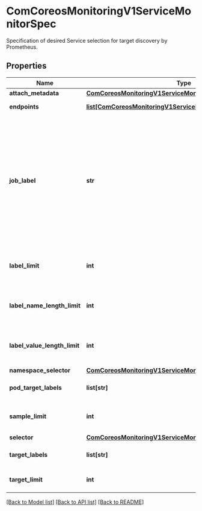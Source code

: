 # ComCoreosMonitoringV1ServiceMonitorSpec

Specification of desired Service selection for target discovery by Prometheus.
## Properties
Name | Type | Description | Notes
------------ | ------------- | ------------- | -------------
**attach_metadata** | [**ComCoreosMonitoringV1ServiceMonitorSpecAttachMetadata**](ComCoreosMonitoringV1ServiceMonitorSpecAttachMetadata.md) |  | [optional] 
**endpoints** | [**list[ComCoreosMonitoringV1ServiceMonitorSpecEndpoints]**](ComCoreosMonitoringV1ServiceMonitorSpecEndpoints.md) | A list of endpoints allowed as part of this ServiceMonitor. | 
**job_label** | **str** | JobLabel selects the label from the associated Kubernetes service which will be used as the &#x60;job&#x60; label for all metrics.   For example: If in &#x60;ServiceMonitor.spec.jobLabel: foo&#x60; and in &#x60;Service.metadata.labels.foo: bar&#x60;, then the &#x60;job&#x3D;\&quot;bar\&quot;&#x60; label is added to all metrics.   If the value of this field is empty or if the label doesn&#39;t exist for the given Service, the &#x60;job&#x60; label of the metrics defaults to the name of the Kubernetes Service. | [optional] 
**label_limit** | **int** | Per-scrape limit on number of labels that will be accepted for a sample. Only valid in Prometheus versions 2.27.0 and newer. | [optional] 
**label_name_length_limit** | **int** | Per-scrape limit on length of labels name that will be accepted for a sample. Only valid in Prometheus versions 2.27.0 and newer. | [optional] 
**label_value_length_limit** | **int** | Per-scrape limit on length of labels value that will be accepted for a sample. Only valid in Prometheus versions 2.27.0 and newer. | [optional] 
**namespace_selector** | [**ComCoreosMonitoringV1ServiceMonitorSpecNamespaceSelector**](ComCoreosMonitoringV1ServiceMonitorSpecNamespaceSelector.md) |  | [optional] 
**pod_target_labels** | **list[str]** | PodTargetLabels transfers labels on the Kubernetes &#x60;Pod&#x60; onto the created metrics. | [optional] 
**sample_limit** | **int** | SampleLimit defines per-scrape limit on number of scraped samples that will be accepted. | [optional] 
**selector** | [**ComCoreosMonitoringV1ServiceMonitorSpecSelector**](ComCoreosMonitoringV1ServiceMonitorSpecSelector.md) |  | 
**target_labels** | **list[str]** | TargetLabels transfers labels from the Kubernetes &#x60;Service&#x60; onto the created metrics. | [optional] 
**target_limit** | **int** | TargetLimit defines a limit on the number of scraped targets that will be accepted. | [optional] 

[[Back to Model list]](../README.md#documentation-for-models) [[Back to API list]](../README.md#documentation-for-api-endpoints) [[Back to README]](../README.md)


